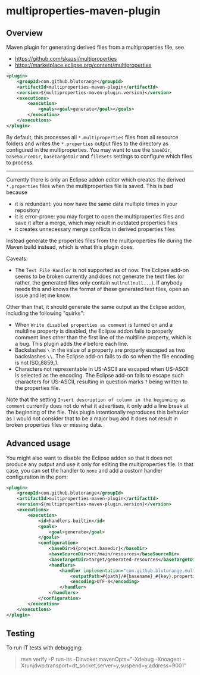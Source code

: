 # multiproperties-maven-plugin

## Overview

Maven plugin for generating derived files from a multiproperties file, see 

* https://github.com/skazsi/multiproperties 
* https://marketplace.eclipse.org/content/multiproperties

```xml
<plugin>
	<groupId>com.github.blutorange</groupId>
	<artifactId>multiproperties-maven-plugin</artifactId>
	<version>${multiproperties-maven-plugin.version}</version>
	<executions>
		<execution>
			<goals><goal>generate</goal></goals>
		</execution>
	</executions>
</plugin>
```

By default, this processes all `*.multiproperties` files from all resource folders and writes the `*.properties`
output files to the directory as configured in the multiproperties. You may want to use the `baseDir`,
`baseSourceDir`, `baseTargetDir` and `fileSets` settings to configure which files to process.

---

Currently there is only an Eclipse addon editor which creates the derived `*.properties` files when the multiproperties file is saved. This is bad because

* it is redundant: you now have the same data multiple times in your repository
* it is error-prone: you may forget to open the multiproperties files and save it after a merge, which may result in outdated properties files
* it creates unnecessary merge conflicts in derived properties files

Instead generate the properties files from the multiproperties file during the Maven build instead, which is what this plugin does.

Caveats:

* The `Text File Handler` is not supported as of now. The Eclipse add-on seems to be broken currently and does not generate the text files (or rather, the generated files only contain `nullnullnull...`). If anybody needs this and knows the format of these generated text files, open an issue and let me know.

Other than that, it should generate the same output as the Eclipse addon, including the following "quirks":

* When `Write disabled properties as comment` is turned on and a multiline property is disabled, the Eclipse addon
  fails to properly comment lines other than the first line of the multiline property, which is a bug. This plugin adds
  the `#` before each line.
* Backslashes `\` in the value of a property are properly escaped as two backslashes `\\`. The Eclipse add-on fails to
  do so when the file encoding is not ISO_8859_1.
* Characters not representable in US-ASCII are escaped when US-ASCII is selected as the encoding. The Eclipse add-on fails
  to escape such characters for US-ASCII, resulting in question marks `?` being written to the properties file.

Note that the setting `Insert description of column in the beginning as comment` currently does not do what it advertises, it only add a line break at the beginning of the file. This plugin intentionally reproduces this behavior as I would not consider that to be
a major bug and it does not result in broken properties files or missing data.

## Advanced usage

You might also want to disable the Eclipse addon so that it does not produce any output and use it only for editing the
multiproperties file. In that case, you can set the handler to `none` and add a custom handler configuration in the pom:

```xml
<plugin>
	<groupId>com.github.blutorange</groupId>
	<artifactId>multiproperties-maven-plugin</artifactId>
	<version>${multiproperties-maven-plugin.version}</version>
	<executions>
		<execution>
			<id>handlers-builtin</id>
			<goals>
				<goal>generate</goal>
			</goals>
			<configuration>
				<baseDir>${project.basedir}</baseDir>
				<baseSourceDir>src/main/resources</baseSourceDir>
				<baseTargetDir>target/generated-resources</baseTargetDir>
				<handlers>
					<handler implementation="com.github.blutorange.multiproperties_maven_plugin.handler.JavaPropertiesHandler">
						<outputPath>#{path}/#{basename}_#{key}.properties</outputPath>
						<encoding>UTF-8</encoding>
					</handler>
				</handlers>
			</configuration>
		</execution>
	</executions>
</plugin>
```

## Testing

To run IT tests with debugging:

> mvn verify -P run-its -Dinvoker.mavenOpts="-Xdebug -Xnoagent -Xrunjdwp:transport=dt_socket,server=y,suspend=y,address=9001"